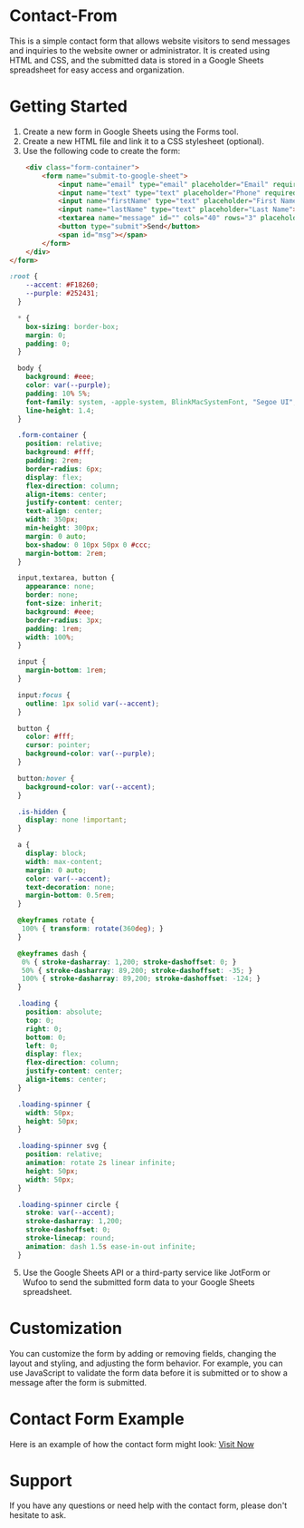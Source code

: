 # Contact-From
This is a simple contact form that allows website visitors to send messages and inquiries to the website owner or administrator. It is created using HTML and CSS, and the submitted data is stored in a Google Sheets spreadsheet for easy access and organization.

# Getting Started
1. Create a new form in Google Sheets using the Forms tool.
2. Create a new HTML file and link it to a CSS stylesheet (optional).
3. Use the following code to create the form:

```html
    <div class="form-container">
        <form name="submit-to-google-sheet">
            <input name="email" type="email" placeholder="Email" required>
            <input name="text" type="text" placeholder="Phone" required>
            <input name="firstName" type="text" placeholder="First Name">
            <input name="lastName" type="text" placeholder="Last Name">
            <textarea name="message" id="" cols="40" rows="3" placeholder="Your Message"></textarea>
            <button type="submit">Send</button>
            <span id="msg"></span>
        </form>
    </div>
</form>
```
```css
:root {
    --accent: #F18260;
    --purple: #252431;
  }

  * {
    box-sizing: border-box;
    margin: 0;
    padding: 0;
  }

  body {
    background: #eee;
    color: var(--purple);
    padding: 10% 5%;
    font-family: system, -apple-system, BlinkMacSystemFont, "Segoe UI", Roboto, sans-serif;
    line-height: 1.4;
  }

  .form-container {
    position: relative;
    background: #fff;
    padding: 2rem;
    border-radius: 6px;
    display: flex;
    flex-direction: column;
    align-items: center;
    justify-content: center;
    text-align: center;
    width: 350px;
    min-height: 300px;
    margin: 0 auto;
    box-shadow: 0 10px 50px 0 #ccc;
    margin-bottom: 2rem;
  }

  input,textarea, button {
    appearance: none;
    border: none;
    font-size: inherit;
    background: #eee;
    border-radius: 3px;
    padding: 1rem;
    width: 100%;
  }

  input {
    margin-bottom: 1rem;
  }

  input:focus {
    outline: 1px solid var(--accent);
  }

  button {
    color: #fff;
    cursor: pointer;
    background-color: var(--purple);
  }

  button:hover {
    background-color: var(--accent);
  }

  .is-hidden {
    display: none !important;
  }

  a {
    display: block;
    width: max-content;
    margin: 0 auto;
    color: var(--accent);
    text-decoration: none;
    margin-bottom: 0.5rem;
  }

  @keyframes rotate {
   100% { transform: rotate(360deg); }
  }

  @keyframes dash {
   0% { stroke-dasharray: 1,200; stroke-dashoffset: 0; }
   50% { stroke-dasharray: 89,200; stroke-dashoffset: -35; }
   100% { stroke-dasharray: 89,200; stroke-dashoffset: -124; }
  }

  .loading {
    position: absolute;
    top: 0;
    right: 0;
    bottom: 0;
    left: 0;
    display: flex;
    flex-direction: column;
    justify-content: center;
    align-items: center;
  }

  .loading-spinner {
    width: 50px;
    height: 50px;
  }

  .loading-spinner svg {
    position: relative;
    animation: rotate 2s linear infinite;
    height: 50px;
    width: 50px;
  }

  .loading-spinner circle {
    stroke: var(--accent);
    stroke-dasharray: 1,200;
    stroke-dashoffset: 0;
    stroke-linecap: round;
    animation: dash 1.5s ease-in-out infinite;
  }
```

5. Use the Google Sheets API or a third-party service like JotForm or Wufoo to send the submitted form data to your Google Sheets spreadsheet.

# Customization
You can customize the form by adding or removing fields, changing the layout and styling, and adjusting the form behavior. For example, you can use JavaScript to validate the form data before it is submitted or to show a message after the form is submitted.

# Contact Form Example
Here is an example of how the contact form might look: [Visit Now](https://contact-from.vercel.app/)


# Support
If you have any questions or need help with the contact form, please don't hesitate to ask.
